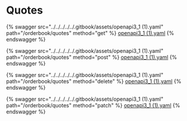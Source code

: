 # Quotes

{% swagger src="../../../../../.gitbook/assets/openapi3_1 (1).yaml" path="/orderbook/quotes" method="get" %}
[openapi3_1 (1).yaml](<../../../../../.gitbook/assets/openapi3_1 (1).yaml>)
{% endswagger %}

{% swagger src="../../../../../.gitbook/assets/openapi3_1 (1).yaml" path="/orderbook/quotes" method="post" %}
[openapi3_1 (1).yaml](<../../../../../.gitbook/assets/openapi3_1 (1).yaml>)
{% endswagger %}

{% swagger src="../../../../../.gitbook/assets/openapi3_1 (1).yaml" path="/orderbook/quotes" method="delete" %}
[openapi3_1 (1).yaml](<../../../../../.gitbook/assets/openapi3_1 (1).yaml>)
{% endswagger %}

{% swagger src="../../../../../.gitbook/assets/openapi3_1 (1).yaml" path="/orderbook/quotes" method="patch" %}
[openapi3_1 (1).yaml](<../../../../../.gitbook/assets/openapi3_1 (1).yaml>)
{% endswagger %}
